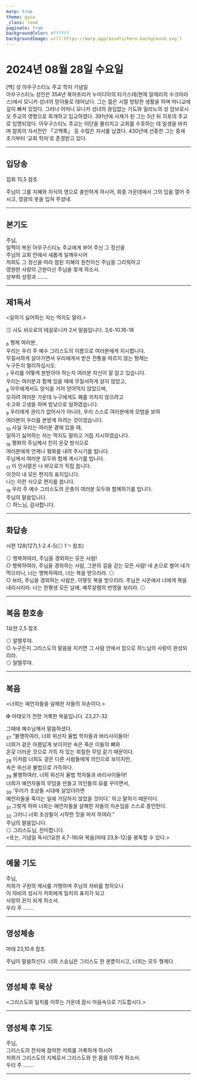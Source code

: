 ```yaml
---
marp: true
theme: gaia
_class: lead
paginate: true
backgroundColor: #ffffff
backgroundImage: url('https://marp.app/assets/hero-background.svg')
---
```


# 2024년 08월 28일 수요일

[백] 성 아우구스티노 주교 학자 기념일  
아우구스티노 성인은 354년 북아프리카 누미디아의 타가스테(현재 알제리의 수크아라스)에서 모니카 성녀의 맏아들로 태어났다. 그는 젊은 시절 방탕한 생활을 하며 마니교에 깊이 빠져 있었다. 그러나 어머니 모니카 성녀의 끊임없는 기도와 밀라노의 성 암브로시오 주교의 영향으로 회개하고 입교하였다. 391년에 사제가 된 그는 5년 뒤 히포의 주교로 임명되었다.
아우구스티노 주교는 이단을 물리치고 교회를 수호하는 데 일생을 바치며 참회의 자서전인 「고백록」 등 수많은 저서를 남겼다. 430년에 선종한 그는 중세 초기부터 ‘교회 학자’로 존경받고 있다.




---

## 입당송

집회 15,5 참조

주님이 그를 지혜와 지식의 영으로 충만하게 하시어, 회중 가운데에서 그의 입을 열어 주시고, 영광의 옷을 입혀 주셨네.  
  


---

## 본기도

주님,  
일찍이 복된 아우구스티노 주교에게 부어 주신 그 정신을  
주님의 교회 안에서 새롭게 일깨우시어  
저희도 그 정신을 따라 참된 지혜의 원천이신 주님을 그리워하고  
영원한 사랑의 근원이신 주님을 찾게 하소서.  
성부와 성령과 …….  
  


---

## 제1독서

<일하기 싫어하는 자는 먹지도 말라.>

▥ 사도 바오로의 테살로니카 2서 말씀입니다. 3,6-10.16-18

<sub>6</sub> 형제 여러분,  
우리는 우리 주 예수 그리스도의 이름으로 여러분에게 지시합니다.  
무질서하게 살아가면서 우리에게서 받은 전통을 따르지 않는 형제는  
누구든지 멀리하십시오.  
<sub>7</sub> 우리를 어떻게 본받아야 하는지 여러분 자신이 잘 알고 있습니다.  
우리는 여러분과 함께 있을 때에 무질서하게 살지 않았고,  
<sub>8</sub> 아무에게서도 양식을 거저 얻어먹지 않았으며,  
오히려 여러분 가운데 누구에게도 폐를 끼치지 않으려고  
수고와 고생을 하며 밤낮으로 일하였습니다.  
<sub>9</sub> 우리에게 권리가 없어서가 아니라, 우리 스스로 여러분에게 모범을 보여  
여러분이 우리를 본받게 하려는 것이었습니다.  
<sub>10</sub> 사실 우리는 여러분 곁에 있을 때,  
일하기 싫어하는 자는 먹지도 말라고 거듭 지시하였습니다.  
<sub>16</sub> 평화의 주님께서 친히 온갖 방식으로  
여러분에게 언제나 평화를 내려 주시기를 빕니다.  
주님께서 여러분 모두와 함께 계시기를 빕니다.  
<sub>17</sub> 이 인사말은 나 바오로가 직접 씁니다.  
이것이 내 모든 편지의 표지입니다.  
나는 이런 식으로 편지를 씁니다.  
<sub>18</sub> 우리 주 예수 그리스도의 은총이 여러분 모두와 함께하기를 빕니다.  
주님의 말씀입니다.  
◎ 하느님, 감사합니다.  
  


---

## 화답송

시편 128(127),1-2.4-5(◎ 1ㄱ 참조)

◎ 행복하여라, 주님을 경외하는 모든 사람!  
○ 행복하여라, 주님을 경외하는 사람, 그분의 길을 걷는 모든 사람! 네 손으로 벌어 네가 먹으리니, 너는 행복하여라, 너는 복을 받으리라. ◎  
○ 보라, 주님을 경외하는 사람은, 이렇듯 복을 받으리라. 주님은 시온에서 너에게 복을 내리시리라. 너는 한평생 모든 날에, 예루살렘의 번영을 보리라. ◎  
  


---

## 복음 환호송

1요한 2,5 참조

◎ 알렐루야.  
○ 누구든지 그리스도의 말씀을 지키면 그 사람 안에서 참으로 하느님의 사랑이 완성되리라.  
◎ 알렐루야.  
  


---

## 복음

<너희는 예언자들을 살해한 자들의 자손이다.>

✠ 마태오가 전한 거룩한 복음입니다. 23,27-32

그때에 예수님께서 말씀하셨다.  
<sub>27</sub> “불행하여라, 너희 위선자 율법 학자들과 바리사이들아!  
너희가 겉은 아름답게 보이지만 속은 죽은 이들의 뼈와  
온갖 더러운 것으로 가득 차 있는 회칠한 무덤 같기 때문이다.  
<sub>28</sub> 이처럼 너희도 겉은 다른 사람들에게 의인으로 보이지만,  
속은 위선과 불법으로 가득하다.  
<sub>29</sub> 불행하여라, 너희 위선자 율법 학자들과 바리사이들아!  
너희가 예언자들의 무덤을 만들고 의인들의 묘를 꾸미면서,  
<sub>30</sub> ‘우리가 조상들 시대에 살았더라면  
예언자들을 죽이는 일에 가담하지 않았을 것이다.’ 하고 말하기 때문이다.  
<sub>31</sub> 그렇게 하여 너희는 예언자들을 살해한 자들의 자손임을 스스로 증언한다.  
<sub>32</sub> 그러니 너희 조상들이 시작한 짓을 마저 하여라.”  
주님의 말씀입니다.  
◎ 그리스도님, 찬미합니다.  
<또는, 기념일 독서(1요한 4,7-16)와 복음(마태 23,8-12)을 봉독할 수 있다.>  
  


---

## 예물 기도

주님,  
저희가 구원의 제사를 거행하며 주님의 자비를 청하오니  
이 자비의 성사가 저희에게 일치의 표지가 되고  
사랑의 끈이 되게 하소서.  
우리 주 …….  
  


---

## 영성체송

마태 23,10.8 참조

주님이 말씀하신다. 너희 스승님은 그리스도 한 분뿐이시고, 너희는 모두 형제다.  
  


---

## 영성체 후 묵상

<그리스도와 일치를 이루는 가운데 잠시 마음속으로 기도합시다.>  


---

## 영성체 후 기도

주님,  
그리스도의 잔치에 참여한 저희를 거룩하게 하시어  
저희가 그리스도의 지체로서 그리스도와 한 몸을 이루게 하소서.  
우리 주 …….  
  


---